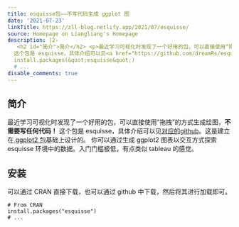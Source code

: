 ```yaml
---
title: esquisse包——不写代码生成 ggplot 图
date: '2021-07-23'
linkTitle: https://zll-blog.netlify.app/2021/07/esquisse/
source: Homepage on Liangliang's Homepage
description: |2-
   <h2 id="简介">简介</h2> <p>最近学习可视化时发现了一个好用的包，可以直接使用“拖拽”的方式生成绘图，<strong>不需要写任何代码！</strong>
  这个包是 esquisse，具体介绍可以见<a href="https://github.com/dreamRs/esquisse" title="esquisse包">对应的github</a>。这是建立在<a href="https://github.com/tidyverse/ggplot2" title="ggplot2包"> ggplot2 包</a>基础上设计的。 你可以通过生成 ggplot2 图表以交互方式探索 esquisse 环境中的数据。入门门槛极低，有点类似 tableau 的感觉。</p> <h2 id="安装">安装</h2> <p>可以通过 CRAN 直接下载，也可以通过 github 中下载，然后将其进行加载即可。</p> <pre><code># From CRAN
  install.packages(&quot;esquisse&quot;)
  # ...
disable_comments: true
---
```

 <h2 id="简介">简介</h2> <p>最近学习可视化时发现了一个好用的包，可以直接使用“拖拽”的方式生成绘图，<strong>不需要写任何代码！</strong>
这个包是 esquisse，具体介绍可以见<a href="https://github.com/dreamRs/esquisse" title="esquisse包">对应的github</a>。这是建立在<a href="https://github.com/tidyverse/ggplot2" title="ggplot2包"> ggplot2 包</a>基础上设计的。 你可以通过生成 ggplot2 图表以交互方式探索 esquisse 环境中的数据。入门门槛极低，有点类似 tableau 的感觉。</p> <h2 id="安装">安装</h2> <p>可以通过 CRAN 直接下载，也可以通过 github 中下载，然后将其进行加载即可。</p> <pre><code># From CRAN
install.packages(&quot;esquisse&quot;)
# ...